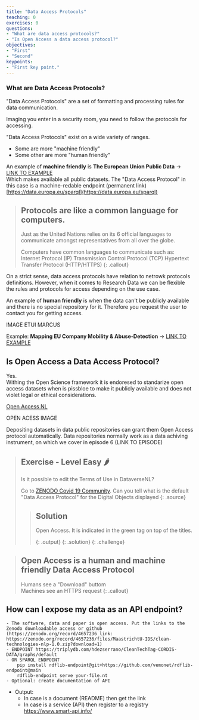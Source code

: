 ```yaml
---
title: "Data Access Protocols"
teaching: 0
exercises: 0
questions:
- "What are data access protocols?"
- "Is Open Access a data access protocol?"
objectives:
- "First"
- "Second"
keypoints:
- "First key point."
---
```


### What are Data Access Protocols?

"Data Access Protocols" are a set of formatting and processing rules for data communication.  

Imaging you enter in a security room, you need to follow the protocols for accessing.

"Data Access Protocols"  exist on a wide variety of ranges.  
- Some are more "machine friendly" 
- Some other are more "human friendly"

An example of **machine friendly** is **The European Union Public Data**   → [LINK TO EXAMPLE](https://data.europa.eu/data/sparql)  
Which makes available all public datasets. The "Data Access Protocol" in this case is a machine-redable endpoint (permanent link) [https://data.europa.eu/sparql](https://data.europa.eu/sparql)

> ## Protocols are like a common language for computers.
> Just as the United Nations relies on its 6 official languages to communicate amongst representatives from all over the globe.
> 
> Computers have common languages to communicate such as:
> Internet Protocol (IP)
> Transmission Control Protocol (TCP) 
> Hypertext Transfer Protocol (HTTP/HTTPS) 
{: .callout}

On a strict sense, data access protocols have relation to netrowk protocols definitions. However, when it comes to Research Data we can be flexible the rules and protocols for access depending on the use case.

An example of **human friendly** is when the data can't be publicly available and there is no special repository for it. Therefore you request the user to contact you for getting access.

IMAGE ETUI MARCUS

 Example: **Mapping EU Company Mobility & Abuse-Detection**   → [LINK TO EXAMPLE](https://eu-corporate-mobility.org/)  

## Is Open Access a Data Access Protocol?

Yes.  
Withing the Open Science framework it is endoresed to standarize open access datasets when is pissbloe to make it publicly available and does not violet legal or ethical considerations.

[Open Access NL](https://www.openaccess.nl/en/wat-is-open-access/open-data)

OPEN ACESS IMAGE

Depositing datasets in data public repositories can grant them Open Access protocol automatically. Data repositories normally work as a data achiving instrument, on which we cover in episode 6 (LINK TO EPISODE)


> ## Exercise - Level Easy 🌶
>
> Is it possible to edit the Terms of Use in DataverseNL?
>
>  Go to [ZENODO Covid 19 Community](https://zenodo.org/communities/covid-19/).
> Can you tell what is the default "Data Access Protocol" for the Digital Objects displayed
> {: .source}
>
> > ## Solution
> >
> > Open Access. It is indicated in the green tag on top of the titles.
> >
> > {: .output}
> {: .solution}
{: .challenge}

> ## Open Access is a human and machine friendly Data Access Protocol
>  Humans see a "Download" buttom  
>  Machines see an HTTPS request
{: .callout}

## How can I expose my data as an API endpoint?


	- The software, data and paper is open access. Put the links to the Zenodo downloadable access or github (https://zenodo.org/record/4657236 link: https://zenodo.org/record/4657236/files/MaastrichtU-IDS/clean-technologies-nlp-1.0.zip?download=1)
	- ENDPOINT https://triplydb.com/hdezserrano/CleanTechTag-CORDIS-DATA/graphs/default
	- OR SPARQL ENDPOINT 
	    pip install rdflib-endpoint@git+https://github.com/vemonet/rdflib-endpoint@main
	    rdflib-endpoint serve your-file.nt
	- Optional: create documentation of API

- Output:
	- In case is a document (README) then get the link
	- In case is a service (API) then register to a registry https://www.smart-api.info/